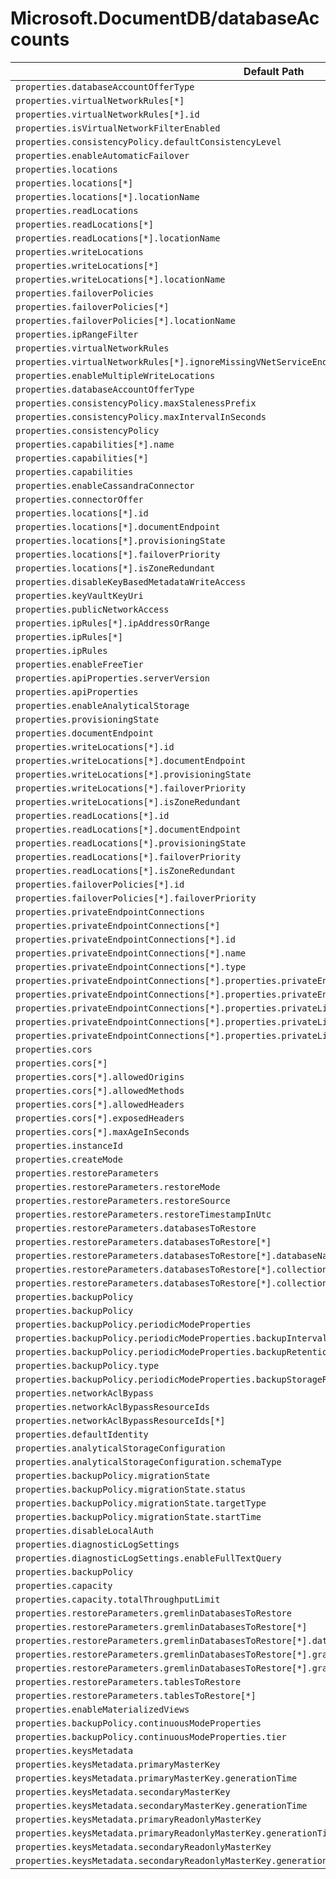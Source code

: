 # Microsoft.DocumentDB/databaseAccounts

| Default Path | Alias |
|---|---|
| `properties.databaseAccountOfferType` | `Microsoft.DocumentDB/databaseAccounts/sku.name` |
| `properties.virtualNetworkRules[*]` | `Microsoft.DocumentDB/databaseAccounts/virtualNetworkRules[*]` |
| `properties.virtualNetworkRules[*].id` | `Microsoft.DocumentDB/databaseAccounts/virtualNetworkRules[*].id` |
| `properties.isVirtualNetworkFilterEnabled` | `Microsoft.DocumentDB/databaseAccounts/isVirtualNetworkFilterEnabled` |
| `properties.consistencyPolicy.defaultConsistencyLevel` | `Microsoft.DocumentDB/databaseAccounts/consistencyPolicy.defaultConsistencyLevel` |
| `properties.enableAutomaticFailover` | `Microsoft.DocumentDB/databaseAccounts/enableAutomaticFailover` |
| `properties.locations` | `Microsoft.DocumentDB/databaseAccounts/Locations` |
| `properties.locations[*]` | `Microsoft.DocumentDB/databaseAccounts/Locations[*]` |
| `properties.locations[*].locationName` | `Microsoft.DocumentDB/databaseAccounts/Locations[*].locationName` |
| `properties.readLocations` | `Microsoft.DocumentDB/databaseAccounts/readLocations` |
| `properties.readLocations[*]` | `Microsoft.DocumentDB/databaseAccounts/readLocations[*]` |
| `properties.readLocations[*].locationName` | `Microsoft.DocumentDB/databaseAccounts/readLocations[*].locationName` |
| `properties.writeLocations` | `Microsoft.DocumentDB/databaseAccounts/writeLocations` |
| `properties.writeLocations[*]` | `Microsoft.DocumentDB/databaseAccounts/writeLocations[*]` |
| `properties.writeLocations[*].locationName` | `Microsoft.DocumentDB/databaseAccounts/writeLocations[*].locationName` |
| `properties.failoverPolicies` | `Microsoft.DocumentDB/databaseAccounts/failoverPolicies` |
| `properties.failoverPolicies[*]` | `Microsoft.DocumentDB/databaseAccounts/failoverPolicies[*]` |
| `properties.failoverPolicies[*].locationName` | `Microsoft.DocumentDB/databaseAccounts/failoverPolicies[*].locationName` |
| `properties.ipRangeFilter` | `Microsoft.DocumentDB/databaseAccounts/ipRangeFilter` |
| `properties.virtualNetworkRules` | `Microsoft.DocumentDB/databaseAccounts/virtualNetworkRules` |
| `properties.virtualNetworkRules[*].ignoreMissingVNetServiceEndpoint` | `Microsoft.DocumentDB/databaseAccounts/virtualNetworkRules[*].ignoreMissingVNetServiceEndpoint` |
| `properties.enableMultipleWriteLocations` | `Microsoft.DocumentDB/databaseAccounts/enableMultipleWriteLocations` |
| `properties.databaseAccountOfferType` | `Microsoft.DocumentDB/databaseAccounts/databaseAccountOfferType` |
| `properties.consistencyPolicy.maxStalenessPrefix` | `Microsoft.DocumentDB/databaseAccounts/consistencyPolicy.maxStalenessPrefix` |
| `properties.consistencyPolicy.maxIntervalInSeconds` | `Microsoft.DocumentDB/databaseAccounts/consistencyPolicy.maxIntervalInSeconds` |
| `properties.consistencyPolicy` | `Microsoft.DocumentDB/databaseAccounts/consistencyPolicy` |
| `properties.capabilities[*].name` | `Microsoft.DocumentDB/databaseAccounts/capabilities[*].name` |
| `properties.capabilities[*]` | `Microsoft.DocumentDB/databaseAccounts/capabilities[*]` |
| `properties.capabilities` | `Microsoft.DocumentDB/databaseAccounts/capabilities` |
| `properties.enableCassandraConnector` | `Microsoft.DocumentDB/databaseAccounts/enableCassandraConnector` |
| `properties.connectorOffer` | `Microsoft.DocumentDB/databaseAccounts/connectorOffer` |
| `properties.locations[*].id` | `Microsoft.DocumentDB/databaseAccounts/locations[*].id` |
| `properties.locations[*].documentEndpoint` | `Microsoft.DocumentDB/databaseAccounts/locations[*].documentEndpoint` |
| `properties.locations[*].provisioningState` | `Microsoft.DocumentDB/databaseAccounts/locations[*].provisioningState` |
| `properties.locations[*].failoverPriority` | `Microsoft.DocumentDB/databaseAccounts/locations[*].failoverPriority` |
| `properties.locations[*].isZoneRedundant` | `Microsoft.DocumentDB/databaseAccounts/locations[*].isZoneRedundant` |
| `properties.disableKeyBasedMetadataWriteAccess` | `Microsoft.DocumentDB/databaseAccounts/disableKeyBasedMetadataWriteAccess` |
| `properties.keyVaultKeyUri` | `Microsoft.DocumentDB/databaseAccounts/keyVaultKeyUri` |
| `properties.publicNetworkAccess` | `Microsoft.DocumentDB/databaseAccounts/publicNetworkAccess` |
| `properties.ipRules[*].ipAddressOrRange` | `Microsoft.DocumentDB/databaseAccounts/ipRules[*].ipAddressOrRange` |
| `properties.ipRules[*]` | `Microsoft.DocumentDB/databaseAccounts/ipRules[*]` |
| `properties.ipRules` | `Microsoft.DocumentDB/databaseAccounts/ipRules` |
| `properties.enableFreeTier` | `Microsoft.DocumentDB/databaseAccounts/enableFreeTier` |
| `properties.apiProperties.serverVersion` | `Microsoft.DocumentDB/databaseAccounts/apiProperties.serverVersion` |
| `properties.apiProperties` | `Microsoft.DocumentDB/databaseAccounts/apiProperties` |
| `properties.enableAnalyticalStorage` | `Microsoft.DocumentDB/databaseAccounts/enableAnalyticalStorage` |
| `properties.provisioningState` | `Microsoft.DocumentDB/databaseAccounts/provisioningState` |
| `properties.documentEndpoint` | `Microsoft.DocumentDB/databaseAccounts/documentEndpoint` |
| `properties.writeLocations[*].id` | `Microsoft.DocumentDB/databaseAccounts/writeLocations[*].id` |
| `properties.writeLocations[*].documentEndpoint` | `Microsoft.DocumentDB/databaseAccounts/writeLocations[*].documentEndpoint` |
| `properties.writeLocations[*].provisioningState` | `Microsoft.DocumentDB/databaseAccounts/writeLocations[*].provisioningState` |
| `properties.writeLocations[*].failoverPriority` | `Microsoft.DocumentDB/databaseAccounts/writeLocations[*].failoverPriority` |
| `properties.writeLocations[*].isZoneRedundant` | `Microsoft.DocumentDB/databaseAccounts/writeLocations[*].isZoneRedundant` |
| `properties.readLocations[*].id` | `Microsoft.DocumentDB/databaseAccounts/readLocations[*].id` |
| `properties.readLocations[*].documentEndpoint` | `Microsoft.DocumentDB/databaseAccounts/readLocations[*].documentEndpoint` |
| `properties.readLocations[*].provisioningState` | `Microsoft.DocumentDB/databaseAccounts/readLocations[*].provisioningState` |
| `properties.readLocations[*].failoverPriority` | `Microsoft.DocumentDB/databaseAccounts/readLocations[*].failoverPriority` |
| `properties.readLocations[*].isZoneRedundant` | `Microsoft.DocumentDB/databaseAccounts/readLocations[*].isZoneRedundant` |
| `properties.failoverPolicies[*].id` | `Microsoft.DocumentDB/databaseAccounts/failoverPolicies[*].id` |
| `properties.failoverPolicies[*].failoverPriority` | `Microsoft.DocumentDB/databaseAccounts/failoverPolicies[*].failoverPriority` |
| `properties.privateEndpointConnections` | `Microsoft.DocumentDB/databaseAccounts/privateEndpointConnections` |
| `properties.privateEndpointConnections[*]` | `Microsoft.DocumentDB/databaseAccounts/privateEndpointConnections[*]` |
| `properties.privateEndpointConnections[*].id` | `Microsoft.DocumentDB/databaseAccounts/privateEndpointConnections[*].id` |
| `properties.privateEndpointConnections[*].name` | `Microsoft.DocumentDB/databaseAccounts/privateEndpointConnections[*].name` |
| `properties.privateEndpointConnections[*].type` | `Microsoft.DocumentDB/databaseAccounts/privateEndpointConnections[*].type` |
| `properties.privateEndpointConnections[*].properties.privateEndpoint` | `Microsoft.DocumentDB/databaseAccounts/privateEndpointConnections[*].privateEndpoint` |
| `properties.privateEndpointConnections[*].properties.privateEndpoint.id` | `Microsoft.DocumentDB/databaseAccounts/privateEndpointConnections[*].privateEndpoint.id` |
| `properties.privateEndpointConnections[*].properties.privateLinkServiceConnectionState` | `Microsoft.DocumentDB/databaseAccounts/privateEndpointConnections[*].privateLinkServiceConnectionState` |
| `properties.privateEndpointConnections[*].properties.privateLinkServiceConnectionState.status` | `Microsoft.DocumentDB/databaseAccounts/privateEndpointConnections[*].privateLinkServiceConnectionState.status` |
| `properties.privateEndpointConnections[*].properties.privateLinkServiceConnectionState.actionsRequired` | `Microsoft.DocumentDB/databaseAccounts/privateEndpointConnections[*].privateLinkServiceConnectionState.actionsRequired` |
| `properties.cors` | `Microsoft.DocumentDB/databaseAccounts/cors` |
| `properties.cors[*]` | `Microsoft.DocumentDB/databaseAccounts/cors[*]` |
| `properties.cors[*].allowedOrigins` | `Microsoft.DocumentDB/databaseAccounts/cors[*].allowedOrigins` |
| `properties.cors[*].allowedMethods` | `Microsoft.DocumentDB/databaseAccounts/cors[*].allowedMethods` |
| `properties.cors[*].allowedHeaders` | `Microsoft.DocumentDB/databaseAccounts/cors[*].allowedHeaders` |
| `properties.cors[*].exposedHeaders` | `Microsoft.DocumentDB/databaseAccounts/cors[*].exposedHeaders` |
| `properties.cors[*].maxAgeInSeconds` | `Microsoft.DocumentDB/databaseAccounts/cors[*].maxAgeInSeconds` |
| `properties.instanceId` | `Microsoft.DocumentDB/databaseAccounts/instanceId` |
| `properties.createMode` | `Microsoft.DocumentDB/databaseAccounts/createMode` |
| `properties.restoreParameters` | `Microsoft.DocumentDB/databaseAccounts/restoreParameters` |
| `properties.restoreParameters.restoreMode` | `Microsoft.DocumentDB/databaseAccounts/restoreParameters.restoreMode` |
| `properties.restoreParameters.restoreSource` | `Microsoft.DocumentDB/databaseAccounts/restoreParameters.restoreSource` |
| `properties.restoreParameters.restoreTimestampInUtc` | `Microsoft.DocumentDB/databaseAccounts/restoreParameters.restoreTimestampInUtc` |
| `properties.restoreParameters.databasesToRestore` | `Microsoft.DocumentDB/databaseAccounts/restoreParameters.databasesToRestore` |
| `properties.restoreParameters.databasesToRestore[*]` | `Microsoft.DocumentDB/databaseAccounts/restoreParameters.databasesToRestore[*]` |
| `properties.restoreParameters.databasesToRestore[*].databaseName` | `Microsoft.DocumentDB/databaseAccounts/restoreParameters.databasesToRestore[*].databaseName` |
| `properties.restoreParameters.databasesToRestore[*].collectionNames` | `Microsoft.DocumentDB/databaseAccounts/restoreParameters.databasesToRestore[*].collectionNames` |
| `properties.restoreParameters.databasesToRestore[*].collectionNames[*]` | `Microsoft.DocumentDB/databaseAccounts/restoreParameters.databasesToRestore[*].collectionNames[*]` |
| `properties.backupPolicy` | `Microsoft.DocumentDB/databaseAccounts/backupPolicy.Periodic` |
| `properties.backupPolicy` | `Microsoft.DocumentDB/databaseAccounts/backupPolicy` |
| `properties.backupPolicy.periodicModeProperties` | `Microsoft.DocumentDB/databaseAccounts/backupPolicy.Periodic.periodicModeProperties` |
| `properties.backupPolicy.periodicModeProperties.backupIntervalInMinutes` | `Microsoft.DocumentDB/databaseAccounts/backupPolicy.Periodic.periodicModeProperties.backupIntervalInMinutes` |
| `properties.backupPolicy.periodicModeProperties.backupRetentionIntervalInHours` | `Microsoft.DocumentDB/databaseAccounts/backupPolicy.Periodic.periodicModeProperties.backupRetentionIntervalInHours` |
| `properties.backupPolicy.type` | `Microsoft.DocumentDB/databaseAccounts/backupPolicy.type` |
| `properties.backupPolicy.periodicModeProperties.backupStorageRedundancy` | `Microsoft.DocumentDB/databaseAccounts/backupPolicy.Periodic.periodicModeProperties.backupStorageRedundancy` |
| `properties.networkAclBypass` | `Microsoft.DocumentDB/databaseAccounts/networkAclBypass` |
| `properties.networkAclBypassResourceIds` | `Microsoft.DocumentDB/databaseAccounts/networkAclBypassResourceIds` |
| `properties.networkAclBypassResourceIds[*]` | `Microsoft.DocumentDB/databaseAccounts/networkAclBypassResourceIds[*]` |
| `properties.defaultIdentity` | `Microsoft.DocumentDB/databaseAccounts/defaultIdentity` |
| `properties.analyticalStorageConfiguration` | `Microsoft.DocumentDB/databaseAccounts/analyticalStorageConfiguration` |
| `properties.analyticalStorageConfiguration.schemaType` | `Microsoft.DocumentDB/databaseAccounts/analyticalStorageConfiguration.schemaType` |
| `properties.backupPolicy.migrationState` | `Microsoft.DocumentDB/databaseAccounts/backupPolicy.migrationState` |
| `properties.backupPolicy.migrationState.status` | `Microsoft.DocumentDB/databaseAccounts/backupPolicy.migrationState.status` |
| `properties.backupPolicy.migrationState.targetType` | `Microsoft.DocumentDB/databaseAccounts/backupPolicy.migrationState.targetType` |
| `properties.backupPolicy.migrationState.startTime` | `Microsoft.DocumentDB/databaseAccounts/backupPolicy.migrationState.startTime` |
| `properties.disableLocalAuth` | `Microsoft.DocumentDB/databaseAccounts/disableLocalAuth` |
| `properties.diagnosticLogSettings` | `Microsoft.DocumentDB/databaseAccounts/diagnosticLogSettings` |
| `properties.diagnosticLogSettings.enableFullTextQuery` | `Microsoft.DocumentDB/databaseAccounts/diagnosticLogSettings.enableFullTextQuery` |
| `properties.backupPolicy` | `Microsoft.DocumentDB/databaseAccounts/backupPolicy.Continuous` |
| `properties.capacity` | `Microsoft.DocumentDB/databaseAccounts/capacity` |
| `properties.capacity.totalThroughputLimit` | `Microsoft.DocumentDB/databaseAccounts/capacity.totalThroughputLimit` |
| `properties.restoreParameters.gremlinDatabasesToRestore` | `Microsoft.DocumentDB/databaseAccounts/restoreParameters.gremlinDatabasesToRestore` |
| `properties.restoreParameters.gremlinDatabasesToRestore[*]` | `Microsoft.DocumentDB/databaseAccounts/restoreParameters.gremlinDatabasesToRestore[*]` |
| `properties.restoreParameters.gremlinDatabasesToRestore[*].databaseName` | `Microsoft.DocumentDB/databaseAccounts/restoreParameters.gremlinDatabasesToRestore[*].databaseName` |
| `properties.restoreParameters.gremlinDatabasesToRestore[*].graphNames` | `Microsoft.DocumentDB/databaseAccounts/restoreParameters.gremlinDatabasesToRestore[*].graphNames` |
| `properties.restoreParameters.gremlinDatabasesToRestore[*].graphNames[*]` | `Microsoft.DocumentDB/databaseAccounts/restoreParameters.gremlinDatabasesToRestore[*].graphNames[*]` |
| `properties.restoreParameters.tablesToRestore` | `Microsoft.DocumentDB/databaseAccounts/restoreParameters.tablesToRestore` |
| `properties.restoreParameters.tablesToRestore[*]` | `Microsoft.DocumentDB/databaseAccounts/restoreParameters.tablesToRestore[*]` |
| `properties.enableMaterializedViews` | `Microsoft.DocumentDB/databaseAccounts/enableMaterializedViews` |
| `properties.backupPolicy.continuousModeProperties` | `Microsoft.DocumentDB/databaseAccounts/backupPolicy.Continuous.continuousModeProperties` |
| `properties.backupPolicy.continuousModeProperties.tier` | `Microsoft.DocumentDB/databaseAccounts/backupPolicy.Continuous.continuousModeProperties.tier` |
| `properties.keysMetadata` | `Microsoft.DocumentDB/databaseAccounts/keysMetadata` |
| `properties.keysMetadata.primaryMasterKey` | `Microsoft.DocumentDB/databaseAccounts/keysMetadata.primaryMasterKey` |
| `properties.keysMetadata.primaryMasterKey.generationTime` | `Microsoft.DocumentDB/databaseAccounts/keysMetadata.primaryMasterKey.generationTime` |
| `properties.keysMetadata.secondaryMasterKey` | `Microsoft.DocumentDB/databaseAccounts/keysMetadata.secondaryMasterKey` |
| `properties.keysMetadata.secondaryMasterKey.generationTime` | `Microsoft.DocumentDB/databaseAccounts/keysMetadata.secondaryMasterKey.generationTime` |
| `properties.keysMetadata.primaryReadonlyMasterKey` | `Microsoft.DocumentDB/databaseAccounts/keysMetadata.primaryReadonlyMasterKey` |
| `properties.keysMetadata.primaryReadonlyMasterKey.generationTime` | `Microsoft.DocumentDB/databaseAccounts/keysMetadata.primaryReadonlyMasterKey.generationTime` |
| `properties.keysMetadata.secondaryReadonlyMasterKey` | `Microsoft.DocumentDB/databaseAccounts/keysMetadata.secondaryReadonlyMasterKey` |
| `properties.keysMetadata.secondaryReadonlyMasterKey.generationTime` | `Microsoft.DocumentDB/databaseAccounts/keysMetadata.secondaryReadonlyMasterKey.generationTime` |

